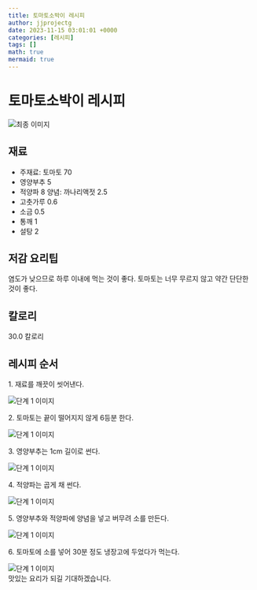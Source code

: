 ```yaml
---
title: 토마토소박이 레시피
author: jjprojectg
date: 2023-11-15 03:01:01 +0000
categories: [레시피]
tags: []
math: true
mermaid: true
---
```

<meta name="og:type" content="website"/>
<meta charset="UTF-8"/>
<div class="header">
  <h1>토마토소박이 레시피</h1>
</div>

<div class="container my-4">
  <div class="row">
    <div class="col-12 col-md-6">
      <div class="recipe-image">
        <img src="http://www.foodsafetykorea.go.kr/uploadimg/20141118/20141118102038_1416273638917.jpg" class="step-image" alt="최종 이미지"/>
      </div>
    </div>
    <div class="col-12 col-md-6">
      <div class="ingredients">
        <h2>재료</h2>
        <ul class="card">
          <li> 주재료: 토마토 70 </li>
          <li>  영양부추 5 </li>
          <li>  적양파 8 양념: 까나리액젓 2.5 </li>
          <li>  고춧가루 0.6 </li>
          <li>  소금 0.5 </li>
          <li>  통깨 1 </li>
          <li>  설탕 2 </li>
</ul>
      </div>
    </div>
    <div class="col-12 col-md-6">
      <div class="ingredients">
        <h2>저감 요리팁</h2>
        <div class="card"> 
          <p>
            염도가 낮으므로 하루 이내에 먹는 것이 좋다. 토마토는 너무 무르지 않고 약간 단단한 것이 좋다.
          </p>
        </div>
      </div>
      <div class="ingredients">
        <h2>칼로리</h2>
        <div class="card"> 
          <p>
            30.0 칼로리
          </p>
        </div>
      </div>
    </div>
  </div>

  <h2 class="my-4">레시피 순서</h2>
  <div class="card recipe-card">
    <div class="card-body recipe-step">
      <p class="card-text step-description">1. 재료를 깨끗이 씻어낸다.</p>
      <img src="http://www.foodsafetykorea.go.kr/uploadimg/cook/769-1.jpg" alt="단계 1 이미지" class="step-image"/>
    </div>
  </div>
  <div class="card recipe-card">
    <div class="card-body recipe-step">
      <p class="card-text step-description">2. 토마토는 끝이 떨어지지 않게 6등분 한다.</p>
      <img src="http://www.foodsafetykorea.go.kr/uploadimg/cook/769-2.jpg" alt="단계 1 이미지" class="step-image"/>
    </div>
  </div>
  <div class="card recipe-card">
    <div class="card-body recipe-step">
      <p class="card-text step-description">3. 영양부추는 1cm 길이로 썬다.</p>
      <img src="http://www.foodsafetykorea.go.kr/uploadimg/cook/769-3.jpg" alt="단계 1 이미지" class="step-image"/>
    </div>
  </div>
  <div class="card recipe-card">
    <div class="card-body recipe-step">
      <p class="card-text step-description">4. 적양파는 곱게 채 썬다.</p>
      <img src="http://www.foodsafetykorea.go.kr/uploadimg/cook/769-4.jpg" alt="단계 1 이미지" class="step-image"/>
    </div>
  </div>
  <div class="card recipe-card">
    <div class="card-body recipe-step">
      <p class="card-text step-description">5. 영양부추와 적양파에 양념을 넣고 버무려 소를 만든다.</p>
      <img src="http://www.foodsafetykorea.go.kr/uploadimg/cook/769-5.jpg" alt="단계 1 이미지" class="step-image"/>
    </div>
  </div>
  <div class="card recipe-card">
    <div class="card-body recipe-step">
      <p class="card-text step-description">6. 토마토에 소를 넣어 30분 정도 냉장고에 두었다가 먹는다.</p>
      <img src="http://www.foodsafetykorea.go.kr/uploadimg/cook/769-6.jpg" alt="단계 1 이미지" class="step-image"/>
    </div>
  </div>

</div>
맛있는 요리가 되길 기대하겠습니다.
